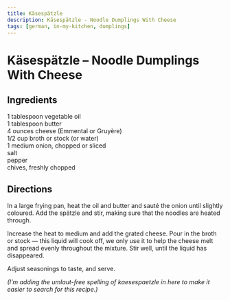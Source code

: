 ```yaml
---
title: Käsespätzle
description: Käsespätzle - Noodle Dumplings With Cheese
tags: [german, in-my-kitchen, dumplings]
---
```


# Käsespätzle – Noodle Dumplings With Cheese

## Ingredients
1 tablespoon vegetable oil  
1 tablespoon butter  
4 ounces cheese (Emmental or Gruyère)  
1/2 cup broth or stock (or water)  
1 medium onion, chopped or sliced  
salt  
pepper  
chives, freshly chopped

## Directions
In a large frying pan, heat the oil and butter and sauté the onion until slightly coloured. Add the spätzle and stir, making sure that the noodles are heated through.

Increase the heat to medium and add the grated cheese. Pour in the broth or stock — this liquid will cook off, we only use it to help the cheese melt and spread evenly throughout the mixture. Stir well, until the liquid has disappeared.

Adjust seasonings to taste, and serve.

*(I’m adding the umlaut-free spelling of kaesespaetzle in here to make it easier to search for this recipe.)*